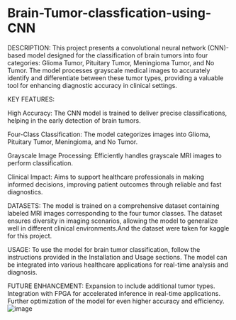 # Brain-Tumor-classfication-using-CNN

DESCRIPTION:
This project presents a convolutional neural network (CNN)-based model designed for the classification of brain tumors into four categories: Glioma Tumor, Pituitary Tumor, Meningioma Tumor, and No Tumor. The model processes grayscale medical images to accurately identify and differentiate between these tumor types, providing a valuable tool for enhancing diagnostic accuracy in clinical settings.

KEY FEATURES:

High Accuracy: The CNN model is trained to deliver precise classifications, helping in the early detection of brain tumors.

Four-Class Classification: The model categorizes images into Glioma, Pituitary Tumor, Meningioma, and No Tumor.

Grayscale Image Processing: Efficiently handles grayscale MRI images to perform classification.

Clinical Impact: Aims to support healthcare professionals in making informed decisions, improving patient outcomes through reliable and fast diagnostics.

DATASETS:
The model is trained on a comprehensive dataset containing labeled MRI images corresponding to the four tumor classes. The dataset ensures diversity in imaging scenarios, allowing the model to generalize well in different clinical environments.And the dataset were taken for kaggle for this project.

USAGE:
To use the model for brain tumor classification, follow the instructions provided in the Installation and Usage sections. The model can be integrated into various healthcare applications for real-time analysis and diagnosis.

FUTURE ENHANCEMENT:
Expansion to include additional tumor types.
Integration with FPGA for accelerated inference in real-time applications.
Further optimization of the model for even higher accuracy and efficiency.
![image](https://github.com/user-attachments/assets/8a2f4c26-a8a1-46da-9bd4-d3a703d5d871)

